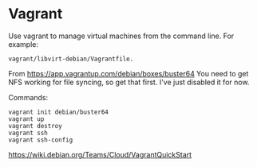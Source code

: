 # Vagrant
Use vagrant to manage virtual machines from the command line.
For example:

	vagrant/libvirt-debian/Vagrantfile.

From https://app.vagrantup.com/debian/boxes/buster64
You need to get NFS working for file syncing, so get that first. I've just
disabled it for now.

Commands:

	vagrant init debian/buster64
	vagrant up
	vagrant destroy
	vagrant ssh
	vagrant ssh-config

https://wiki.debian.org/Teams/Cloud/VagrantQuickStart
